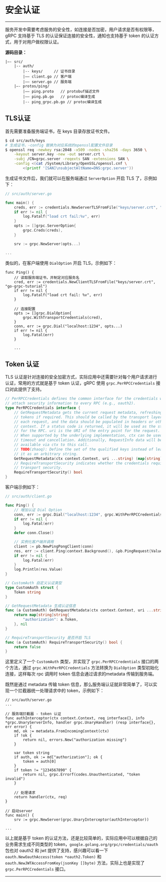 # 安全认证

---

服务开发中需要考虑服务的安全性，如连接是否加密，用户请求是否有权限等，gRPC 支持基于 TLS 的认证保证连接的安全性，通知也支持基于 token 的认证方式，用于对用户做权限认证。

**源码目录：**

```
|—- src/
	|-- auth/
		|-- keys/     // 证书目录
		|—— client.go // 客户端
		|—— server.go // 服务端
	|—- protos/ping/
		|—— ping.proto   // protobuf描述文件
		|—— ping.pb.go   // protoc编译生成
    	|-- ping_grpc.pb.go // protoc编译生成
```


## TLS认证

首先需要准备服务端证书，在 keys 目录存放证书文件。

```sh
$ cd src/auth/keys
# 生成证书，-config 替换为对应系统的openssl配置文件目录
$ openssl req -newkey rsa:2048 -x509 -nodes -sha256 -days 3650 \
    -keyout server.key -new -out server.crt \
    -subj /CN=grpc.server -reqexts SAN -extensions SAN \
    -config <(cat /System/Library/OpenSSL/openssl.cnf \
        <(printf '[SAN]\nsubjectAltName=DNS:grpc.server'))
```

生成证书文件后，我们就可以在服务端通过 `ServerOption` 开启 TLS 了，示例如下：

```go
// src/auth/server.go

func main() {
	creds, err := credentials.NewServerTLSFromFile("keys/server.crt", "keys/server.key")
	if err != nil {
		log.Fatalf("load crt fail:%v", err)
	}
	opts := []grpc.ServerOption{
		grpc.Creds(creds),
	}

	srv := grpc.NewServer(opts...)

...
```

类似的，在客户端使用 `DialOption` 开启 TLS，示例如下：

```golang
func Ping() {
	// 读取服务端证书，并制定对应服务名
	cred, err := credentials.NewClientTLSFromFile("keys/server.crt", "go-grpc-tutorial")
	if err != nil {
		log.Fatalf("load crt fail: %v", err)
	}

	// 连接配置
	opts := []grpc.DialOption{
		grpc.WithTransportCredentials(cred),
	}
	conn, err := grpc.Dial("localhost:1234", opts...)
	if err != nil {
		log.Fatal(err)
	}

	...
```

## Token 认证

TLS 认证是针对连接的安全加密方式，实际应用中还需要针对每个用户请求进行认证，常用的方式就是基于 token 认证，gRPC 使用 `grpc.PerRPCCredentials` 接口对此提供了支持。

```go
// PerRPCCredentials defines the common interface for the credentials which need to
// attach security information to every RPC (e.g., oauth2).
type PerRPCCredentials interface {
	// GetRequestMetadata gets the current request metadata, refreshing
	// tokens if required. This should be called by the transport layer on
	// each request, and the data should be populated in headers or other
	// context. If a status code is returned, it will be used as the status
	// for the RPC. uri is the URI of the entry point for the request.
	// When supported by the underlying implementation, ctx can be used for
	// timeout and cancellation. Additionally, RequestInfo data will be
	// available via ctx to this call.
	// TODO(zhaoq): Define the set of the qualified keys instead of leaving
	// it as an arbitrary string.
	GetRequestMetadata(ctx context.Context, uri ...string) (map[string]string, error)
	// RequireTransportSecurity indicates whether the credentials requires
	// transport security.
	RequireTransportSecurity() bool
}

```

客户端示例如下：

```go
// src/auth/client.go

func Ping() {
	// 增加认证 Dial Option
	conn, err := grpc.Dial("localhost:1234", grpc.WithPerRPCCredentials(CustomAuth{Token: "1234567890"}))
	if err != nil {
		log.Fatal(err)
	}
	defer conn.Close()

	// 实例化客户端并调用
	client := pb.NewPingPongClient(conn)
	res, err := client.Ping(context.Background(), &pb.PingRequest{Value: "ping"})
	if err != nil {
		log.Fatal(err)
	}
	log.Println(res.Value)
}

// CustomAuth 自定义认证类型
type CustomAuth struct {
	Token string
}

// GetRequestMetadata 生成认证信息
func (a CustomAuth) GetRequestMetadata(ctx context.Context, uri ...string) (map[string]string, error) {
	return map[string]string{
		"authorization": a.Token,
	}, nil
}

// RequireTransportSecurity 是否开启 TLS
func (a CustomAuth) RequireTransportSecurity() bool {
	return false
}
```

这里定义了一个 `CustomAuth` 类型，并实现了 `grpc.PerRPCCredentials` 接口的两个方法，通过 `grpc.WithPerRPCCredentials` 方法转换为 `DialOption` 类型初始化连接，这样每次 rpc 调用时 token 信息会通过请求的metadata 传输到服务端。

既然是通过 metadata 传输 token 信息，那么服务端认证就非常简单了，可以实现一个拦截器统一处理请求中的 token，示例如下：

```golang
// src/auth/server.go
...

// 服务端拦截器 - token 认证
func authInterceptor(ctx context.Context, req interface{}, info *grpc.UnaryServerInfo, handler grpc.UnaryHandler) (resp interface{}, err error) {
	md, ok := metadata.FromIncomingContext(ctx)
	if !ok {
		return nil, errors.New("authorization missing")
	}

	var token string
	if auth, ok := md["authorization"]; ok {
		token = auth[0]
	}
	if token != "1234567890" {
		return nil, grpc.Errorf(codes.Unauthenticated, "token invalid")
	}

	// 处理请求
	return handler(ctx, req)
}

// 启动server
func main() {
	srv := grpc.NewServer(grpc.UnaryInterceptor(authInterceptor))

...
```

以上就是基于 token 的认证方法，还是比较简单的，实际应用中可以根据自己的业务需求生成不同类型的 token，`google.golang.org/grpc/credentials/oauth`包也对 oauth2 和 jwt 提供了支持，感兴趣可以看一下 `oauth.NewOauthAccess(token *oauth2.Token)` 和 `oauth.NewJWTAccessFromKey(jsonKey []byte)` 方法，实际上也是实现了 `grpc.PerRPCCredentials` 接口。

---
